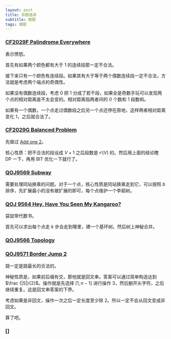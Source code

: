 ```yaml
---
layout: post
title: 杂题选讲
subtitle: 做题
tags: 做题
---
```


### [CF2029F Palindrome Everywhere](https://www.luogu.com.cn/problem/CF2029F)

表示愤怒。

首先有如果两个颜色都有大于 $1$ 的连续段那一定不合法。

接下来只有一个颜色有连续段。如果其有大于等于两个偶数连续段一定不合法，方法就是考虑两个端点的奇偶性。

如果没有偶数连续段，考虑 $0$ 把 $1$ 分成了若干段，如果全是奇数手玩可以发现两个点的相对距离是不太会变的。相对距离指两者间的 $0$ 个数和 $1$ 段数和。

如果有一个偶数，一个点走过偶数段之后另一个点还停在原地，这样两者相对距离变化 $1$，之后就合法了。

### [CF2029G Balanced Problem](https://www.luogu.com.cn/problem/CF2029G)

先做过 [Add one 2](https://qoj.ac/problem/8542)。

核心性质：把不合法的段设成 $V+1$ 之后段数是 $\mathcal O(V)$ 的。然后用上面的结论瞎 DP 一下，再用 BIT 优化一下就行了。

### [QOJ9569 Subway](https://qoj.ac/contest/1828/problem/9569)

需要处理同站换乘的问题。对于一个点，核心性质是同站换乘走到它，可以按照 $b$ 排序，先扩展最小的没有被扩展的即可，每个点维护一个李超树。

### [QOJ 9564 Hey, Have You Seen My Kangaroo?](https://qoj.ac/contest/1828/problem/9564)

袋鼠带代数书。

首先可以求出每个点走 $k$ 步会走到哪里，建一个基环树。然后树上神秘合并。

### [QOJ9566 Topology](https://qoj.ac/contest/1828/problem/9566)

### [QOJ9571 Border Jump 2](https://qoj.ac/contest/1828/problem/9571)

跳一定是跳最长的合法的。

神秘性质是，如果前后缀有交，那他就是回文串。答案可以通过简单构造达到 $\frac {|S|}{2}$。操作就是先选择 $[1,n-1]$ 进行操作 $3$，然后删开头字符，之后继续重复。这是回文串答案的下界。

考虑如果是非回文，操作一次之后一定长度至少除 $2$。所以一定不会从回文变成非回文。

算了吧。

### []